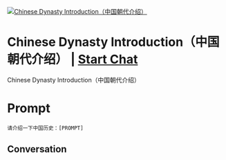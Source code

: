 
[![Chinese Dynasty Introduction（中国朝代介绍）](https://flow-prompt-covers.s3.us-west-1.amazonaws.com/icon/Lofi/i17.png)](https://gptcall.net/chat.html?data=%7B%22contact%22%3A%7B%22id%22%3A%22CYfEoPY13aRuLHkdRKsff%22%2C%22flow%22%3Atrue%7D%7D)
# Chinese Dynasty Introduction（中国朝代介绍） | [Start Chat](https://gptcall.net/chat.html?data=%7B%22contact%22%3A%7B%22id%22%3A%22CYfEoPY13aRuLHkdRKsff%22%2C%22flow%22%3Atrue%7D%7D)
Chinese Dynasty Introduction（中国朝代介绍）

# Prompt

```
请介绍一下中国历史：[PROMPT]
```

## Conversation





